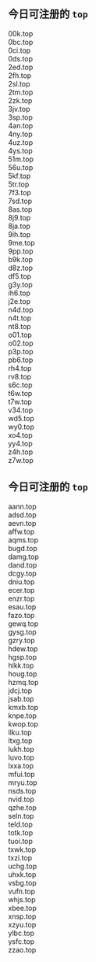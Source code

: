 
## 今日可注册的 `top`
>
00k.top   
0bc.top   
0ci.top   
0ds.top   
2ed.top   
2fh.top   
2sl.top   
2tm.top   
2zk.top   
3jv.top   
3sp.top   
4an.top   
4ny.top   
4uz.top   
4ys.top   
51m.top   
56u.top   
5kf.top   
5tr.top   
7f3.top   
7sd.top   
8as.top   
8j9.top   
8ja.top   
9ih.top   
9me.top   
9pp.top   
b9k.top   
d8z.top   
df5.top   
g3y.top   
ih6.top   
j2e.top   
n4d.top   
n4t.top   
nt8.top   
o01.top   
o02.top   
p3p.top   
pb6.top   
rh4.top   
rv8.top   
s6c.top   
t6w.top   
t7w.top   
v34.top   
wd5.top   
wy0.top   
xo4.top   
yy4.top   
z4h.top   
z7w.top   


## 今日可注册的 `top`
>
aann.top   
adsd.top   
aevn.top   
affw.top   
aqms.top   
bugd.top   
damg.top   
dand.top   
dcgy.top   
dniu.top   
ecer.top   
enzr.top   
esau.top   
fazo.top   
gewq.top   
gysg.top   
gzry.top   
hdew.top   
hgsp.top   
hlkk.top   
houg.top   
hzmq.top   
jdcj.top   
jsab.top   
kmxb.top   
knpe.top   
kwop.top   
llku.top   
ltxg.top   
lukh.top   
luvo.top   
lxxa.top   
mfui.top   
mryu.top   
nsds.top   
nvid.top   
qzhe.top   
seln.top   
teld.top   
totk.top   
tuoi.top   
txwk.top   
txzi.top   
uchg.top   
uhxk.top   
vsbg.top   
vufn.top   
whjs.top   
xbee.top   
xnsp.top   
xzyu.top   
ylbc.top   
ysfc.top   
zzao.top   

